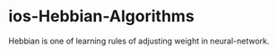 ios-Hebbian-Algorithms
======================

Hebbian is one of learning rules of adjusting weight in neural-network.
